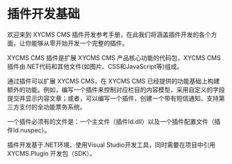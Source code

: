 # 插件开发基础

欢迎来到 XYCMS CMS 插件开发参考手册，在此我们将涵盖插件开发的各个方面，让你能够从零开始开发一个完整的插件。

XYCMS CMS 插件是扩展 XYCMS CMS 产品核心功能的代码包，XYCMS CMS 插件由.NET代码和其他文件(如图片、CSS和JavaScript等)组成。

通过插件可以扩展 XYCMS CMS，在 XYCMS CMS 已经提供的功能基础上构建额外的功能。例如，编写一个插件来控制对应栏目的内容模型，采用自定义的字段提交并显示内容文章；或者，可以编写一个插件，创建一个带有短信通知、支持第三方支付的全功能票务系统。

一个插件必须有的文件是：一个主文件（插件Id.dll）以及一个插件配置文件（插件Id.nuspec）。

插件开发基于.NET环境，使用Visual Studio开发工具，同时需要在项目中引用 XYCMS.Plugin 开发包（SDK）。

